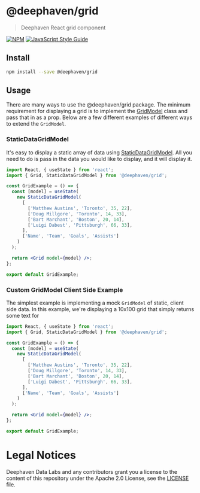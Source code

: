 # @deephaven/grid

> Deephaven React grid component

[![NPM](https://img.shields.io/npm/v/@deephaven/grid.svg)](https://www.npmjs.com/package/@deephaven/grid) [![JavaScript Style Guide](https://img.shields.io/badge/code_style-standard-brightgreen.svg)](https://standardjs.com)

## Install

```bash
npm install --save @deephaven/grid
```

## Usage

There are many ways to use the @deephaven/grid package. The minimum requirement for displaying a grid is to implement the [GridModel](./src/GridModel.ts) class and pass that in as a prop. Below are a few different examples of different ways to extend the `GridModel`.

### StaticDataGridModel

It's easy to display a static array of data using [StaticDataGridModel](./src/StaticDataGridModel.ts). All you need to do is pass in the data you would like to display, and it will display it.

```jsx
import React, { useState } from 'react';
import { Grid, StaticDataGridModel } from '@deephaven/grid';

const GridExample = () => {
  const [model] = useState(
    new StaticDataGridModel(
      [
        ['Matthew Austins', 'Toronto', 35, 22],
        ['Doug Millgore', 'Toronto', 14, 33],
        ['Bart Marchant', 'Boston', 20, 14],
        ['Luigi Dabest', 'Pittsburgh', 66, 33],
      ],
      ['Name', 'Team', 'Goals', 'Assists']
    )
  );

  return <Grid model={model} />;
};

export default GridExample;
```

### Custom GridModel Client Side Example

The simplest example is implementing a mock `GridModel` of static, client side data. In this example, we're displaying a 10x100 grid that simply returns some text for

```jsx
import React, { useState } from 'react';
import { Grid, StaticDataGridModel } from '@deephaven/grid';

const GridExample = () => {
  const [model] = useState(
    new StaticDataGridModel(
      [
        ['Matthew Austins', 'Toronto', 35, 22],
        ['Doug Millgore', 'Toronto', 14, 33],
        ['Bart Marchant', 'Boston', 20, 14],
        ['Luigi Dabest', 'Pittsburgh', 66, 33],
      ],
      ['Name', 'Team', 'Goals', 'Assists']
    )
  );

  return <Grid model={model} />;
};

export default GridExample;
```

# Legal Notices

Deephaven Data Labs and any contributors grant you a license to the content of this repository under the Apache 2.0 License, see the [LICENSE](../../LICENSE) file.
